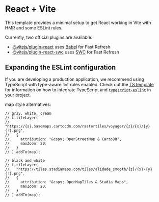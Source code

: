 # React + Vite

This template provides a minimal setup to get React working in Vite with HMR and some ESLint rules.

Currently, two official plugins are available:

- [@vitejs/plugin-react](https://github.com/vitejs/vite-plugin-react/blob/main/packages/plugin-react) uses [Babel](https://babeljs.io/) for Fast Refresh
- [@vitejs/plugin-react-swc](https://github.com/vitejs/vite-plugin-react/blob/main/packages/plugin-react-swc) uses [SWC](https://swc.rs/) for Fast Refresh

## Expanding the ESLint configuration

If you are developing a production application, we recommend using TypeScript with type-aware lint rules enabled. Check out the [TS template](https://github.com/vitejs/vite/tree/main/packages/create-vite/template-react-ts) for information on how to integrate TypeScript and [`typescript-eslint`](https://typescript-eslint.io) in your project.

map style alternatives:

    // gray, white, cream
    // L.tileLayer(
    //   "https://{s}.basemaps.cartocdn.com/rastertiles/voyager/{z}/{x}/{y}{r}.png",
    //   {
    //     attribution: "&copy; OpenStreetMap & CartoDB",
    //     maxZoom: 20,
    //   }
    // ).addTo(map);

    // black and white
    // L.tileLayer(
    //   "https://tiles.stadiamaps.com/tiles/alidade_smooth/{z}/{x}/{y}{r}.png",
    //   {
    //     attribution: "&copy; OpenMapTiles & Stadia Maps",
    //     maxZoom: 20,
    //   }
    // ).addTo(map);
